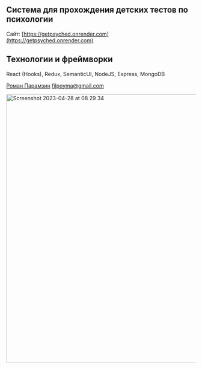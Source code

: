## Система для прохождения детских тестов по психологии

Сайт: [https://getpsyched.onrender.com](https://getpsyched.onrender.com)

##   Teхнологии и фреймворки
 React (Hooks), Redux, SemanticUI, NodeJS, Express, MongoDB  

[Роман Парамзин](https://github.com/filpoyma)
filpoyma@gmail.com

<img width="711" alt="Screenshot 2023-04-28 at 08 29 34" src="https://user-images.githubusercontent.com/34694422/235064555-c9c9db1f-8942-4aad-8830-9ccc251b950c.png">

